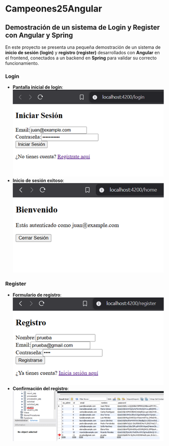 # Campeones25Angular
## Demostración de un sistema de Login y Register con Angular y Spring

En este proyecto se presenta una pequeña demostración de un sistema de **inicio de sesión (login)** y **registro (register)** desarrollados con **Angular** en el frontend, conectados a un backend en **Spring** para validar su correcto funcionamiento.

### Login
- **Pantalla inicial de login**:  
  ![Inicio de sesión](inicio_Sesion_1.png)  
- **Inicio de sesión exitoso**:  
  ![Inicio de sesión autorizado](inicio_sesion_completado.png)  

### Register
- **Formulario de registro**:  
  ![Registro](registro.png)  
- **Confirmación del registro**:  
  ![Comprobación del registro](registro_comprobacion.png)  
